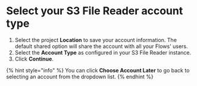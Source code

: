 # Select your S3 File Reader account type

1. Select the project **Location** to save your account information. The default shared option will share the account with all your Flows' users.
2. Select the **Account Type** as configured in your S3 File Reader instance.
3. Click **Continue**.

{% hint style="info" %}
You can click **Choose Account Later** to go back to selecting an account from the dropdown list.
{% endhint %}

